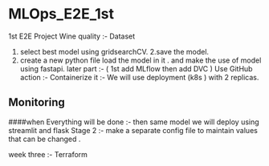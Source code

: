 # MLOps_E2E_1st
1st E2E Project
Wine quality :- Dataset
1. select best model using gridsearchCV.
2.save the model.
3. create a new python file load the model in it . and make the use of model using fastapi.
later part :- ( 1st add MLflow then add DVC )
Use GitHub action :-
Containerize it :- We will use deployment (k8s ) with 2 replicas.
## Monitoring
####when Everything will be done :- then same model we will deploy using streamlit and flask
Stage 2 :- make a separate config file to maintain values that can be changed .


 week three :- Terraform
